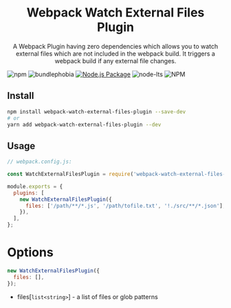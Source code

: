 <div align="center">
  <h1>Webpack Watch External Files Plugin</h1>
  <p>A Webpack Plugin having zero dependencies which allows you to watch external files which are not included in the webpack build. It triggers a webpack build if any external file changes.</p>
</div>

![npm](https://img.shields.io/npm/v/webpack-watch-external-files-plugin) ![bundlephobia](https://badgen.net/bundlephobia/min/webpack-watch-external-files-plugin) [![Node.js Package](https://github.com/amitsingh-007/webpack-watch-external-files-plugin/actions/workflows/ci.yaml/badge.svg)](https://github.com/amitsingh-007/webpack-watch-external-files-plugin/actions/workflows/ci.yaml) ![node-lts](https://img.shields.io/node/v-lts/webpack-watch-external-files-plugin) ![NPM](https://img.shields.io/npm/l/webpack-watch-external-files-plugin)

## Install

```bash
npm install webpack-watch-external-files-plugin --save-dev
# or
yarn add webpack-watch-external-files-plugin --dev
```

## Usage

```js
// webpack.config.js:

const WatchExternalFilesPlugin = require('webpack-watch-external-files-plugin');

module.exports = {
  plugins: [
    new WatchExternalFilesPlugin({
      files: ['/path/**/*.js', '/path/tofile.txt', '!./src/**/*.json'],
    }),
  ],
};
```

# Options

```js
new WatchExternalFilesPlugin({
  files: [],
});
```

- files[`list<string>`] - a list of files or glob patterns

